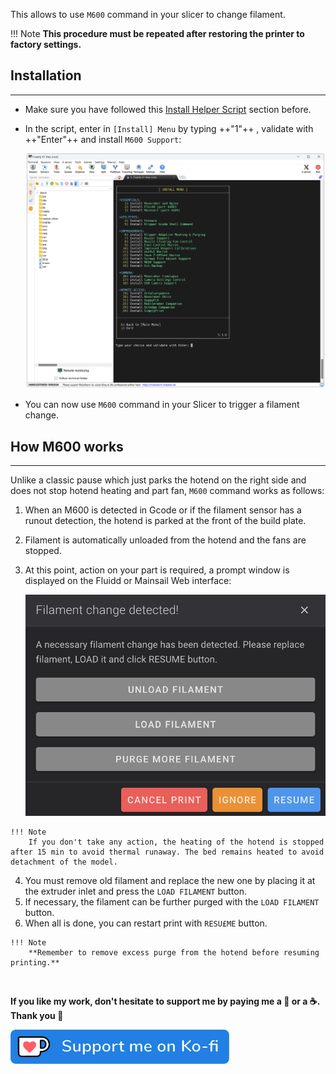 This allows to use `M600` command in your slicer to change filament.

!!! Note
    **This procedure must be repeated after restoring the printer to factory settings.**


## Installation
<hr>

- Make sure you have followed this <a href="../../helper-script/helper-script-installation">Install Helper Script</a> section before.

- In the script, enter in `[Install] Menu` by typing ++"1"++ , validate with ++"Enter"++ and install `M600 Support`:

    <img width="900" src="../../assets/img/Creality-Helper-Script/Install_Menu.png">

- You can now use `M600` command in your Slicer to trigger a filament change.


## How M600 works
<hr>

Unlike a classic pause which just parks the hotend on the right side and does not stop hotend heating and part fan, `M600` command works as follows:

  1. When an M600 is detected in Gcode or if the filament sensor has a runout detection, the hotend is parked at the front of the build plate.
  2. Filament is automatically unloaded from the hotend and the fans are stopped.
  3. At this point, action on your part is required, a prompt window is displayed on the Fluidd or Mainsail Web interface:
      
       <img width="600" src="../../assets/img/M600-Support/M600_Support.png">   
      
    !!! Note
        If you don't take any action, the heating of the hotend is stopped after 15 min to avoid thermal runaway. The bed remains heated to avoid detachment of the model.

  4. You must remove old filament and replace the new one by placing it at the extruder inlet and press the `LOAD FILAMENT` button.
  5. If necessary, the filament can be further purged with the `LOAD FILAMENT` button.
  6. When all is done, you can restart print with `RESU£ME` button.
    
    !!! Note
        **Remember to remove excess purge from the hotend before resuming printing.**

<br />

**If you like my work, don't hesitate to support me by paying me a 🍺 or a ☕. Thank you 🙂**

<a href="https://ko-fi.com/guilouz" target="_blank"><img width="350" src="../../assets/img/home/Ko-fi.png"></a>
